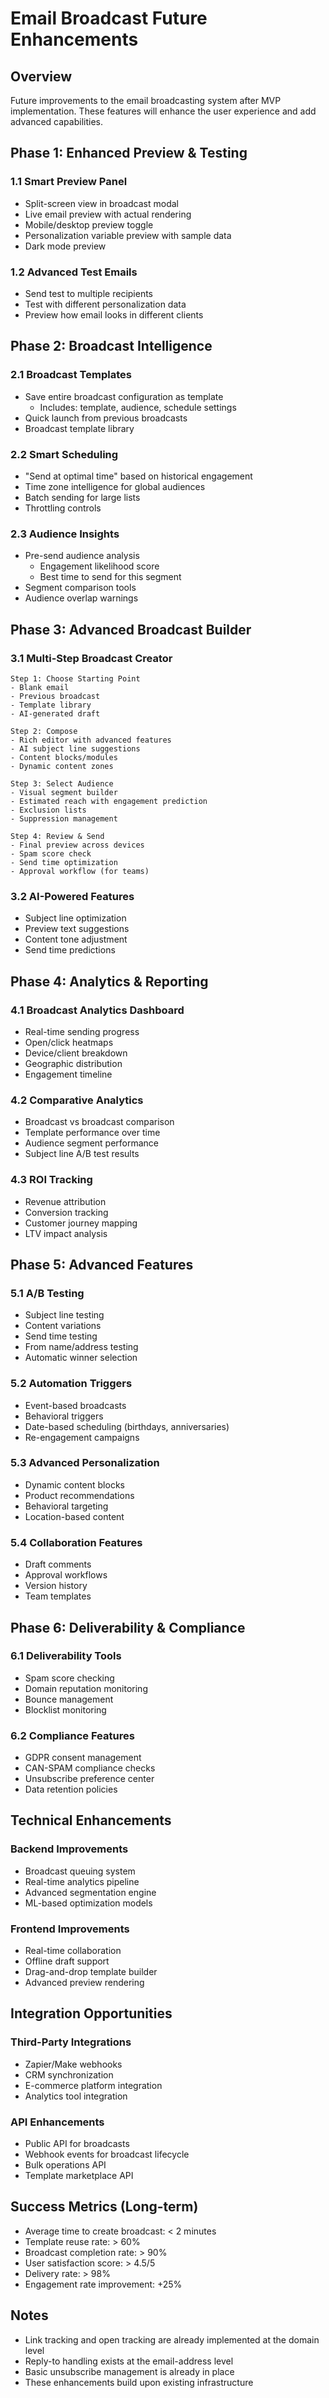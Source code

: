 # Email Broadcast Future Enhancements

## Overview
Future improvements to the email broadcasting system after MVP implementation. These features will enhance the user experience and add advanced capabilities.

## Phase 1: Enhanced Preview & Testing

### 1.1 Smart Preview Panel
- Split-screen view in broadcast modal
- Live email preview with actual rendering
- Mobile/desktop preview toggle
- Personalization variable preview with sample data
- Dark mode preview

### 1.2 Advanced Test Emails
- Send test to multiple recipients
- Test with different personalization data
- Preview how email looks in different clients

## Phase 2: Broadcast Intelligence

### 2.1 Broadcast Templates
- Save entire broadcast configuration as template
  - Includes: template, audience, schedule settings
- Quick launch from previous broadcasts
- Broadcast template library

### 2.2 Smart Scheduling
- "Send at optimal time" based on historical engagement
- Time zone intelligence for global audiences
- Batch sending for large lists
- Throttling controls

### 2.3 Audience Insights
- Pre-send audience analysis
  - Engagement likelihood score
  - Best time to send for this segment
- Segment comparison tools
- Audience overlap warnings

## Phase 3: Advanced Broadcast Builder

### 3.1 Multi-Step Broadcast Creator
```
Step 1: Choose Starting Point
- Blank email
- Previous broadcast
- Template library
- AI-generated draft

Step 2: Compose
- Rich editor with advanced features
- AI subject line suggestions
- Content blocks/modules
- Dynamic content zones

Step 3: Select Audience
- Visual segment builder
- Estimated reach with engagement prediction
- Exclusion lists
- Suppression management

Step 4: Review & Send
- Final preview across devices
- Spam score check
- Send time optimization
- Approval workflow (for teams)
```

### 3.2 AI-Powered Features
- Subject line optimization
- Preview text suggestions
- Content tone adjustment
- Send time predictions

## Phase 4: Analytics & Reporting

### 4.1 Broadcast Analytics Dashboard
- Real-time sending progress
- Open/click heatmaps
- Device/client breakdown
- Geographic distribution
- Engagement timeline

### 4.2 Comparative Analytics
- Broadcast vs broadcast comparison
- Template performance over time
- Audience segment performance
- Subject line A/B test results

### 4.3 ROI Tracking
- Revenue attribution
- Conversion tracking
- Customer journey mapping
- LTV impact analysis

## Phase 5: Advanced Features

### 5.1 A/B Testing
- Subject line testing
- Content variations
- Send time testing
- From name/address testing
- Automatic winner selection

### 5.2 Automation Triggers
- Event-based broadcasts
- Behavioral triggers
- Date-based scheduling (birthdays, anniversaries)
- Re-engagement campaigns

### 5.3 Advanced Personalization
- Dynamic content blocks
- Product recommendations
- Behavioral targeting
- Location-based content

### 5.4 Collaboration Features
- Draft comments
- Approval workflows
- Version history
- Team templates

## Phase 6: Deliverability & Compliance

### 6.1 Deliverability Tools
- Spam score checking
- Domain reputation monitoring
- Bounce management
- Blocklist monitoring

### 6.2 Compliance Features
- GDPR consent management
- CAN-SPAM compliance checks
- Unsubscribe preference center
- Data retention policies

## Technical Enhancements

### Backend Improvements
- Broadcast queuing system
- Real-time analytics pipeline
- Advanced segmentation engine
- ML-based optimization models

### Frontend Improvements
- Real-time collaboration
- Offline draft support
- Drag-and-drop template builder
- Advanced preview rendering

## Integration Opportunities

### Third-Party Integrations
- Zapier/Make webhooks
- CRM synchronization
- E-commerce platform integration
- Analytics tool integration

### API Enhancements
- Public API for broadcasts
- Webhook events for broadcast lifecycle
- Bulk operations API
- Template marketplace API

## Success Metrics (Long-term)
- Average time to create broadcast: < 2 minutes
- Template reuse rate: > 60%
- Broadcast completion rate: > 90%
- User satisfaction score: > 4.5/5
- Delivery rate: > 98%
- Engagement rate improvement: +25%

## Notes
- Link tracking and open tracking are already implemented at the domain level
- Reply-to handling exists at the email-address level
- Basic unsubscribe management is already in place
- These enhancements build upon existing infrastructure